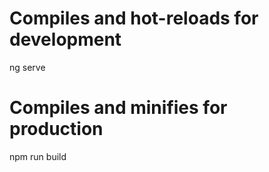 

# Compiles and hot-reloads for development

ng serve

# Compiles and minifies for production

npm run build

